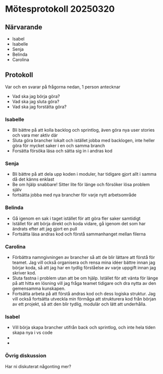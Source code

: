 # Mötesprotokoll 20250320

## Närvarande
* Isabel
* Isabelle
* Senja
* Belinda
* Carolina

## Protokoll
Var och en svarar på frågorna nedan, 1 person antecknar
* Vad ska jag börja göra?
* Vad ska jag sluta göra?
* Vad ska jag forstätta göra? 

### Isabelle
* Bli bättre på att kolla backlog och sprintlog, även göra nya user stories och vara mer aktiv där 
* Sluta göra brancher lokalt och istället jobba med backlogen, inte heller göra för mycket saker i en och samma branch
* Forsätta försöka läsa och sätta sig in i andras kod

### Senja
* Bli bättre på att dela upp koden i moduler, har tidigare gjort allt i samma då det känns enklast 
* Be om hjälp snabbare! Sitter lite för länge och försöker lösa problem själv
* fortsätta jobba med nya brancher för varje nytt arbetsområde 

### Belinda
* Gå igenom en sak i taget istället för att göra fler saker samtidigt  
* Istället för att börja direkt och koda vidare, gå igenom det som har ändrats efter att jag gjort en pull
* Fortsätta läsa andras kod och förstå sammanhanget mellan filerna

### Carolina
* Förbättra namngivningen av brancher så att de blir lättare att förstå för teamet. Jag vill också organisera och rensa mina idéer bättre 
  innan jag börjar koda, så att jag har en tydlig förståelse av varje uppgift innan jag skriver kod.
* Sluta fastna i problem utan att be om hjälp. Istället för att vänta för länge på att hitta en lösning vill jag fråga teamet tidigare och 
  dra nytta av den gemensamma kunskapen.
* Fortsätta arbeta på att förstå andras kod och dess logiska struktur. Jag vill också fortsätta utveckla min förmåga att strukturera kod 
  från början av ett projekt, så att den blir tydlig, modulär och lätt att underhålla.

### Isabel
* Vill börja skapa brancher utifrån back och sprintlog, och inte hela tiden skapa nya i vs code 
* 
* 

### Övrig diskussion
Har ni diskuterat någonting mer?
